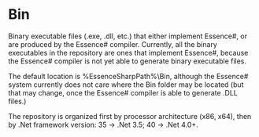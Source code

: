 Bin
===

Binary executable files (.exe, .dll, etc.) that either implement Essence#, or are produced by the Essence# compiler. 
Currently, all the binary executables in the repository are ones that implement Essence#, because the Essence# compiler is not yet able to generate binary executable files.

The default location is %EssenceSharpPath%\Bin, although the Essence# system currently does not care where the Bin folder may be located (but that may change, once the Essence# compiler is able to generate .DLL files.)

The repository is organized first by processor architecture (x86, x64), then by .Net framework version: 35 -> .Net 3.5; 40 -> .Net 4.0+.
